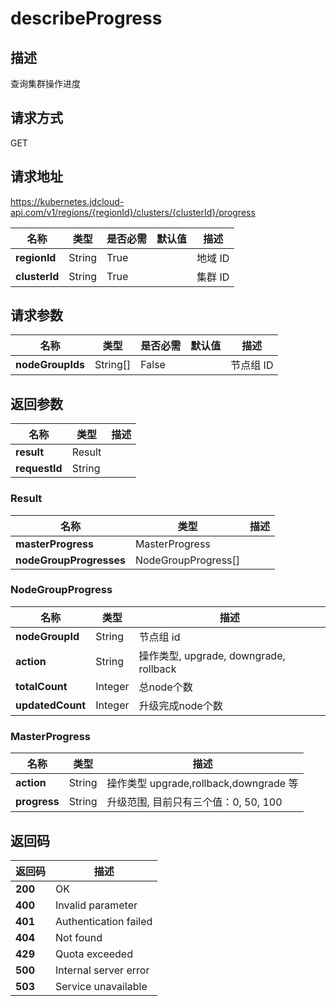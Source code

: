# describeProgress


## 描述
查询集群操作进度

## 请求方式
GET

## 请求地址
https://kubernetes.jdcloud-api.com/v1/regions/{regionId}/clusters/{clusterId}/progress

|名称|类型|是否必需|默认值|描述|
|---|---|---|---|---|
|**regionId**|String|True| |地域 ID|
|**clusterId**|String|True| |集群 ID|

## 请求参数
|名称|类型|是否必需|默认值|描述|
|---|---|---|---|---|
|**nodeGroupIds**|String[]|False| |节点组 ID|


## 返回参数
|名称|类型|描述|
|---|---|---|
|**result**|Result| |
|**requestId**|String| |

### Result
|名称|类型|描述|
|---|---|---|
|**masterProgress**|MasterProgress| |
|**nodeGroupProgresses**|NodeGroupProgress[]| |
### NodeGroupProgress
|名称|类型|描述|
|---|---|---|
|**nodeGroupId**|String|节点组 id|
|**action**|String|操作类型, upgrade, downgrade, rollback|
|**totalCount**|Integer|总node个数|
|**updatedCount**|Integer|升级完成node个数|
### MasterProgress
|名称|类型|描述|
|---|---|---|
|**action**|String|操作类型 upgrade,rollback,downgrade 等|
|**progress**|String|升级范围, 目前只有三个值：0, 50, 100|

## 返回码
|返回码|描述|
|---|---|
|**200**|OK|
|**400**|Invalid parameter|
|**401**|Authentication failed|
|**404**|Not found|
|**429**|Quota exceeded|
|**500**|Internal server error|
|**503**|Service unavailable|

